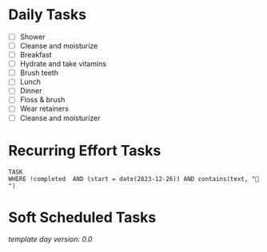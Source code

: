 # Daily Tasks
- [ ] Shower
- [ ] Cleanse and moisturize
- [ ] Breakfast
- [ ] Hydrate and take vitamins
- [ ] Brush teeth
- [ ] Lunch
- [ ] Dinner
- [ ] Floss & brush
- [ ] Wear retainers
- [ ] Cleanse and moisturizer

# Recurring Effort Tasks
```dataview
TASK
WHERE !completed  AND (start = date(2023-12-26)) AND contains(text, "🔁 ")
```

# Soft Scheduled Tasks







*template day version: 0.0*